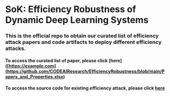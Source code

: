 # SoK: Efficiency Robustness of Dynamic Deep Learning Systems


### This is the official repo to obtain our curated list of efficiency attack papers and code artifacts to deploy different efficiency attacks. 

#### To access the curated list of paper, please click [here]([https://example.com](https://github.com/CODEAIResearch/EfficiencyRobustness/blob/main/Papers_and_Properties.xlsx)

#### To access the source code for existing efficiency attack, please click [here](https://github.com/CODEAIResearch/EfficiencyRobustness/tree/main/code_artifacts)
